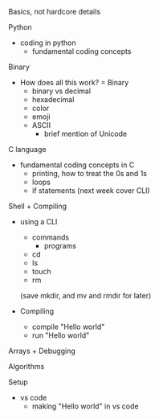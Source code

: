 Basics, not hardcore details


Python
- coding in python
    - fundamental coding concepts

Binary
- How does all this work? = Binary
    - binary vs decimal
    - hexadecimal
    - color
    - emoji
    - ASCII
        - brief mention of Unicode
    
C language
- fundamental coding concepts in C
    - printing, how to treat the 0s and 1s
    - loops
    - if statements
    (next week cover CLI)

Shell + Compiling
- using a CLI
    - commands
        - programs
    - cd
    - ls
    - touch
    - rm

    (save mkdir, and mv and rmdir for later)

- Compiling
    - compile "Hello world"
    - run "Hello world"

Arrays + Debugging

Algorithms



Setup
- vs code
    - making "Hello world" in vs code